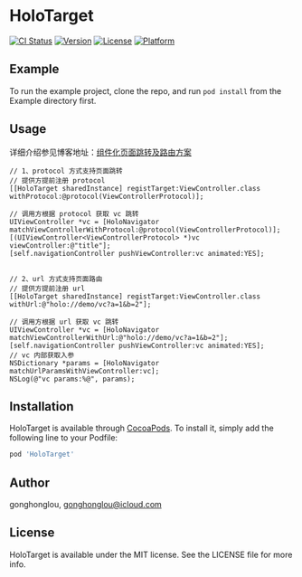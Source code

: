 # HoloTarget

[![CI Status](https://img.shields.io/travis/gonghonglou/HoloTarget.svg?style=flat)](https://travis-ci.org/gonghonglou/HoloTarget)
[![Version](https://img.shields.io/cocoapods/v/HoloTarget.svg?style=flat)](https://cocoapods.org/pods/HoloTarget)
[![License](https://img.shields.io/cocoapods/l/HoloTarget.svg?style=flat)](https://cocoapods.org/pods/HoloTarget)
[![Platform](https://img.shields.io/cocoapods/p/HoloTarget.svg?style=flat)](https://cocoapods.org/pods/HoloTarget)


## Example

To run the example project, clone the repo, and run `pod install` from the Example directory first.

## Usage

详细介绍参见博客地址：[组件化页面跳转及路由方案](http://gonghonglou.com/2020/07/07/pod-target/)


```objc
// 1、protocol 方式支持页面跳转
// 提供方提前注册 protocol
[[HoloTarget sharedInstance] registTarget:ViewController.class withProtocol:@protocol(ViewControllerProtocol)];

// 调用方根据 protocol 获取 vc 跳转
UIViewController *vc = [HoloNavigator matchViewControllerWithProtocol:@protocol(ViewControllerProtocol)];
[(UIViewController<ViewControllerProtocol> *)vc viewController:@"title"];
[self.navigationController pushViewController:vc animated:YES];
    
    
// 2、url 方式支持页面路由
// 提供方提前注册 url
[[HoloTarget sharedInstance] registTarget:ViewController.class withUrl:@"holo://demo/vc?a=1&b=2"];

// 调用方根据 url 获取 vc 跳转
UIViewController *vc = [HoloNavigator matchViewControllerWithUrl:@"holo://demo/vc?a=1&b=2"];
[self.navigationController pushViewController:vc animated:YES];
// vc 内部获取入参
NSDictionary *params = [HoloNavigator matchUrlParamsWithViewController:vc];
NSLog(@"vc params:%@", params);
```


## Installation

HoloTarget is available through [CocoaPods](https://cocoapods.org). To install
it, simply add the following line to your Podfile:

```ruby
pod 'HoloTarget'
```

## Author

gonghonglou, gonghonglou@icloud.com

## License

HoloTarget is available under the MIT license. See the LICENSE file for more info.


